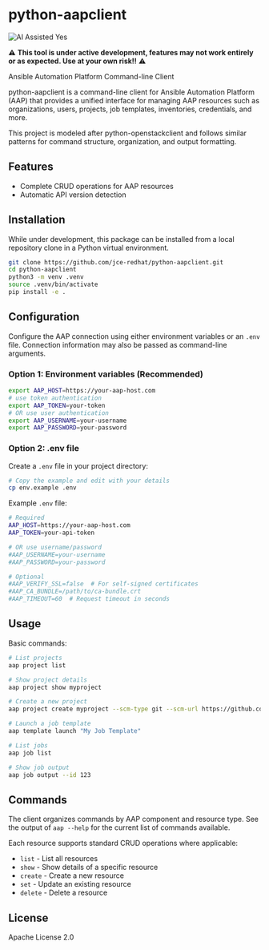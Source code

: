 # python-aapclient

![AI Assisted Yes](https://img.shields.io/badge/AI%20Assisted-Yes-green?style=for-the-badge)

⚠️ **This tool is under active development, features may not work entirely or as expected. Use at your own risk!!** ⚠️

Ansible Automation Platform Command-line Client

python-aapclient is a command-line client for Ansible Automation Platform (AAP) that provides a unified interface for managing AAP resources such as organizations, users, projects, job templates, inventories, credentials, and more.

This project is modeled after python-openstackclient and follows similar patterns for command structure, organization, and output formatting.

## Features

* Complete CRUD operations for AAP resources
* Automatic API version detection

## Installation

While under development, this package can be installed from a local repository clone in a Python virtual environment.

```bash
git clone https://github.com/jce-redhat/python-aapclient.git
cd python-aapclient
python3 -m venv .venv
source .venv/bin/activate
pip install -e .
```

## Configuration

Configure the AAP connection using either environment variables or an `.env` file. Connection information may also be passed as command-line arguments.

### Option 1: Environment variables (Recommended)

```bash
export AAP_HOST=https://your-aap-host.com
# use token authentication
export AAP_TOKEN=your-token
# OR use user authentication
export AAP_USERNAME=your-username
export AAP_PASSWORD=your-password
```

### Option 2: .env file

Create a `.env` file in your project directory:

```bash
# Copy the example and edit with your details
cp env.example .env
```

Example `.env` file:

```bash
# Required
AAP_HOST=https://your-aap-host.com
AAP_TOKEN=your-api-token

# OR use username/password
#AAP_USERNAME=your-username
#AAP_PASSWORD=your-password

# Optional
#AAP_VERIFY_SSL=false  # For self-signed certificates
#AAP_CA_BUNDLE=/path/to/ca-bundle.crt
#AAP_TIMEOUT=60  # Request timeout in seconds
```

## Usage

Basic commands:

```bash
# List projects
aap project list

# Show project details
aap project show myproject

# Create a new project
aap project create myproject --scm-type git --scm-url https://github.com/user/repo.git

# Launch a job template
aap template launch "My Job Template"

# List jobs
aap job list

# Show job output
aap job output --id 123
```

## Commands

The client organizes commands by AAP component and resource type. See the output of `aap --help` for the current list of commands available.

Each resource supports standard CRUD operations where applicable:

* `list` - List all resources
* `show` - Show details of a specific resource
* `create` - Create a new resource
* `set` - Update an existing resource
* `delete` - Delete a resource

## License

Apache License 2.0
